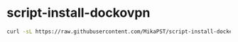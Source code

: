 # script-install-dockovpn

```bash
curl -sL https://raw.githubusercontent.com/MikaPST/script-install-docker-dockercompose/main/install_docker.sh | sudo bash
```

